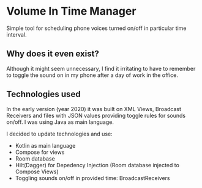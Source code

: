 # Volume In Time Manager
Simple tool for scheduling phone voices turned on/off in particular time interval.
## Why does it even exist?
Although it might seem unnecessary, I find it irritating to have to remember to toggle the sound on in my phone after a day of work in the office.
## Technologies used
In the early version (year 2020) it was built on XML Views, Broadcast Receivers and files with JSON values providing toggle rules for sounds on/off. I was using Java as main language.

I decided to update technologies and use:
- Kotlin as main language
- Compose for views
- Room database
- Hilt(Dagger) for Depedency Injection (Room database injected to Compose Views)
- Toggling sounds on/off in provided time: BroadcastReceivers
